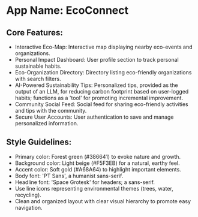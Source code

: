 # **App Name**: EcoConnect

## Core Features:

- Interactive Eco-Map: Interactive map displaying nearby eco-events and organizations.
- Personal Impact Dashboard: User profile section to track personal sustainable habits.
- Eco-Organization Directory: Directory listing eco-friendly organizations with search filters.
- AI-Powered Sustainability Tips: Personalized tips, provided as the output of an LLM, for reducing carbon footprint based on user-logged habits; functions as a 'tool' for promoting incremental improvement.
- Community Social Feed: Social feed for sharing eco-friendly activities and tips with the community.
- Secure User Accounts: User authentication to save and manage personalized information.

## Style Guidelines:

- Primary color: Forest green (#386641) to evoke nature and growth.
- Background color: Light beige (#F5F3EB) for a natural, earthy feel.
- Accent color: Soft gold (#A68A64) to highlight important elements.
- Body font: 'PT Sans', a humanist sans-serif.
- Headline font: 'Space Grotesk' for headers; a sans-serif.
- Use line icons representing environmental themes (trees, water, recycling).
- Clean and organized layout with clear visual hierarchy to promote easy navigation.